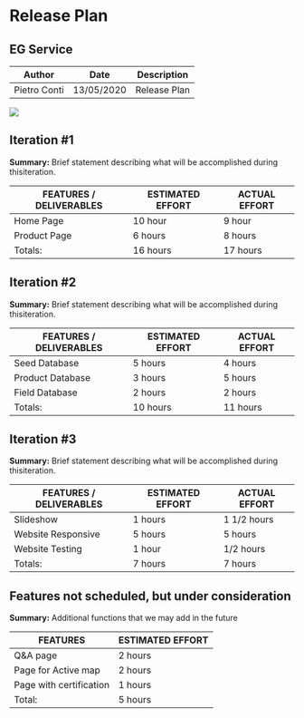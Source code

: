 # Release Plan
## EG Service

| Author | Date | Description |
| --- | --- | --- |
| Pietro Conti | 13/05/2020 | Release Plan |

![](RackMultipart20200419-4-1lbd1sf_html_8207173f3fc17642.png)

## Iteration #1

**Summary:** Brief statement describing what will be accomplished during thisiteration.

| **FEATURES / DELIVERABLES** | **ESTIMATED EFFORT** | **ACTUAL EFFORT** |
| --- | --- | --- |
| Home Page | 10 hour | 9 hour |
| Product Page | 6 hours | 8 hours |
| Totals: | 16 hours | 17 hours |

## Iteration #2

**Summary:** Brief statement describing what will be accomplished during thisiteration.

| **FEATURES / DELIVERABLES** | **ESTIMATED EFFORT** | **ACTUAL EFFORT** |
| --- | --- | --- |
| Seed Database | 5 hours | 4 hours |
| Product Database | 3 hours | 5 hours |
| Field Database | 2 hours | 2 hours |
| Totals: | 10 hours | 11 hours |


## Iteration #3

**Summary:** Brief statement describing what will be accomplished during thisiteration.

| **FEATURES / DELIVERABLES** | **ESTIMATED EFFORT** | **ACTUAL EFFORT** |
| --- | --- | --- |
| Slideshow | 1 hours | 1 1/2 hours |
| Website Responsive | 5 hours | 5 hours |
| Website Testing | 1 hour | 1/2 hours |
| Totals: | 7 hours | 7 hours |

## Features not scheduled, but under consideration

**Summary:** Additional functions that we may add in the future

| **FEATURES** | **ESTIMATED EFFORT** |
| --- | --- |
| Q&amp;A page | 2 hours |
| Page for Active map | 2 hours |
| Page with certification | 1 hours |
| Total: | 5 hours |

